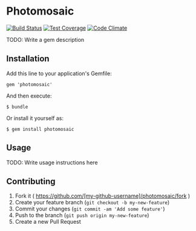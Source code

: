 # Photomosaic
[![Build Status](https://travis-ci.org/dtan4/photomosaic.svg?branch=master)](https://travis-ci.org/dtan4/photomosaic)
[![Test Coverage](https://codeclimate.com/github/dtan4/photomosaic/badges/coverage.svg)](https://codeclimate.com/github/dtan4/photomosaic/coverage)
[![Code Climate](https://codeclimate.com/github/dtan4/photomosaic/badges/gpa.svg)](https://codeclimate.com/github/dtan4/photomosaic)

TODO: Write a gem description

## Installation

Add this line to your application's Gemfile:

    gem 'photomosaic'

And then execute:

    $ bundle

Or install it yourself as:

    $ gem install photomosaic

## Usage

TODO: Write usage instructions here

## Contributing

1. Fork it ( https://github.com/[my-github-username]/photomosaic/fork )
2. Create your feature branch (`git checkout -b my-new-feature`)
3. Commit your changes (`git commit -am 'Add some feature'`)
4. Push to the branch (`git push origin my-new-feature`)
5. Create a new Pull Request
